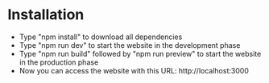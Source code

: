 # Installation

- Type "npm install" to download all dependencies
- Type "npm run dev" to start the website in the development phase
- Type "npm run build" followed by "npm run preview" to start the website in the production phase
- Now you can access the website with this URL: http://localhost:3000
